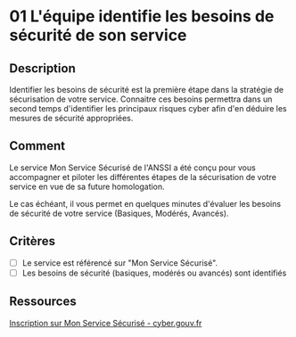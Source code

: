 # 01 L'équipe identifie les besoins de sécurité de son service

## Description

Identifier les besoins de sécurité est la première étape dans la stratégie de
sécurisation de votre service. Connaitre ces besoins permettra dans un second
temps d'identifier les principaux risques cyber afin d'en déduire les mesures
de sécurité appropriées.

## Comment

Le service Mon Service Sécurisé de l'ANSSI a été conçu pour vous accompagner et
piloter les différentes étapes de la sécurisation de votre service en vue de sa
future homologation.

Le cas échéant, il vous permet en quelques minutes d'évaluer les besoins de
sécurité de votre service (Basiques, Modérés, Avancés).

## Critères

- [ ] Le service est référencé sur "Mon Service Sécurisé".
- [ ] Les besoins de sécurité (basiques, modérés ou avancés) sont identifiés

## Ressources

[Inscription sur Mon Service Sécurisé - cyber.gouv.fr](https://monservicesecurise.cyber.gouv.fr/inscription)
